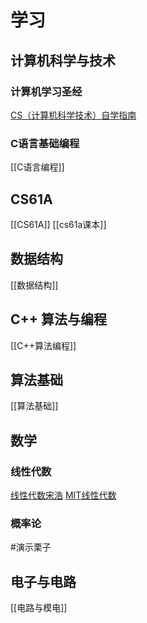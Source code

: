 # 学习
## 计算机科学与技术
### 计算机学习圣经
[CS（计算机科学技术）自学指南 ](https://csdiy.wiki/)
### C语言基础编程
[[C语言编程]]
## CS61A
[[CS61A]]
[[cs61a课本]]
## 数据结构
[[数据结构]]
## C++ 算法与编程
[[C++算法编程]]
## 算法基础
[[算法基础]]
## 数学
### 线性代数
[线性代数宋浩](https://www.bilibili.com/video/BV1aW411Q7x1/?spm_id_from=333.337.search-card.all.click)
[MIT线性代数](_(https://www.bilibili.com/video/BV16Z4y1U7oU/?spm_id_from=333.337.search-card.all.click&vd_source=77c9fd7fb60c935da80c8148ede29148))
### 概率论
#演示栗子 
## 电子与电路
[[电路与模电]]